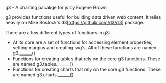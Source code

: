 g3 - A charting pacakge for js by Eugene Brown

g3 provides functions useful for building data driven web content. It relies
heavily on Mike Bostock's d3[https://github.com/d3/d3] package.

There are a few different types of functions in g3:

- At its core are a set of functions for accessing element properties, setting
margins and creating svg's. All of these functions are named g3.______()
- Functions for creating tables that rely on the core g3 functions. These are
named g3.tables.______()
- Functions for creating charts that rely on the core g3 functions. These are
named g3.charts.______()